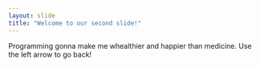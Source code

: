 ```yaml
---
layout: slide
title: "Welcome to our second slide!"
---
```

Programming gonna make me whealthier and happier than medicine.
Use the left arrow to go back!

